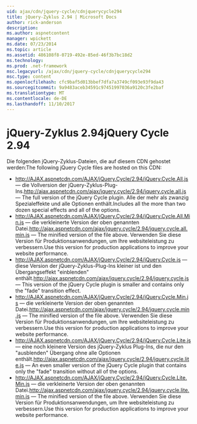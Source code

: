 ```yaml
---
uid: ajax/cdn/jquery-cycle/cdnjquerycycle294
title: jQuery-Zyklus 2.94 | Microsoft Docs
author: rick-anderson
description: 
ms.author: aspnetcontent
manager: wpickett
ms.date: 07/23/2014
ms.topic: article
ms.assetid: 486108f8-0719-492e-85ed-46f3b7bc18d2
ms.technology: 
ms.prod: .net-framework
msc.legacyurl: /ajax/cdn/jquery-cycle/cdnjquerycycle294
msc.type: content
ms.openlocfilehash: cfc9baf5d013bbef7dfa7a3749cf093e93f9da43
ms.sourcegitcommit: 9a9483aceb34591c97451997036a9120c3fe2baf
ms.translationtype: MT
ms.contentlocale: de-DE
ms.lasthandoff: 11/10/2017
---
```

<a name="jquery-cycle-294"></a><span data-ttu-id="6fe8f-102">jQuery-Zyklus 2.94</span><span class="sxs-lookup"><span data-stu-id="6fe8f-102">jQuery Cycle 2.94</span></span>
====================
<span data-ttu-id="6fe8f-103">Die folgenden jQuery-Zyklus-Dateien, die auf diesem CDN gehostet werden:</span><span class="sxs-lookup"><span data-stu-id="6fe8f-103">The following jQuery Cycle files are hosted on this CDN:</span></span>

- <span data-ttu-id="6fe8f-104">http://AJAX.aspnetcdn.com/AJAX/jQuery.Cycle/2.94/jQuery.Cycle.All.js &mdash; die Vollversion der jQuery-Zyklus-Plug-Ins.</span><span class="sxs-lookup"><span data-stu-id="6fe8f-104">http://ajax.aspnetcdn.com/ajax/jquery.cycle/2.94/jquery.cycle.all.js &mdash; The full version of the jQuery Cycle plugin.</span></span> <span data-ttu-id="6fe8f-105">Alle der mehr als zwanzig Spezialeffekte und alle Optionen enthält.</span><span class="sxs-lookup"><span data-stu-id="6fe8f-105">Includes all the more than two dozen special effects and all of the options.</span></span>
- <span data-ttu-id="6fe8f-106">http://AJAX.aspnetcdn.com/AJAX/jQuery.Cycle/2.94/jQuery.Cycle.All.Min.js &mdash; die verkleinerte Version der oben genannten Datei.</span><span class="sxs-lookup"><span data-stu-id="6fe8f-106">http://ajax.aspnetcdn.com/ajax/jquery.cycle/2.94/jquery.cycle.all.min.js &mdash; The minified version of the file above.</span></span> <span data-ttu-id="6fe8f-107">Verwenden Sie diese Version für Produktionsanwendungen, um Ihre websiteleistung zu verbessern.</span><span class="sxs-lookup"><span data-stu-id="6fe8f-107">Use this version for production applications to improve your website performance.</span></span>
- <span data-ttu-id="6fe8f-108">http://AJAX.aspnetcdn.com/AJAX/jQuery.Cycle/2.94/jQuery.Cycle.js &mdash; diese Version der jQuery-Zyklus-Plug-Ins kleiner ist und den Übergangseffekt "einblenden" enthält.</span><span class="sxs-lookup"><span data-stu-id="6fe8f-108">http://ajax.aspnetcdn.com/ajax/jquery.cycle/2.94/jquery.cycle.js &mdash; This version of the jQuery Cycle plugin is smaller and contains only the "fade" transition effect.</span></span>
- <span data-ttu-id="6fe8f-109">http://AJAX.aspnetcdn.com/AJAX/jQuery.Cycle/2.94/jQuery.Cycle.Min.js &mdash; die verkleinerte Version der oben genannten Datei.</span><span class="sxs-lookup"><span data-stu-id="6fe8f-109">http://ajax.aspnetcdn.com/ajax/jquery.cycle/2.94/jquery.cycle.min.js &mdash; The minified version of the file above.</span></span> <span data-ttu-id="6fe8f-110">Verwenden Sie diese Version für Produktionsanwendungen, um Ihre websiteleistung zu verbessern.</span><span class="sxs-lookup"><span data-stu-id="6fe8f-110">Use this version for production applications to improve your website performance.</span></span>
- <span data-ttu-id="6fe8f-111">http://AJAX.aspnetcdn.com/AJAX/jQuery.Cycle/2.94/jQuery.Cycle.Lite.js &mdash; eine noch kleinere Version des jQuery-Zyklus Plug-Ins, die nur den "ausblenden" Übergang ohne alle Optionen enthält.</span><span class="sxs-lookup"><span data-stu-id="6fe8f-111">http://ajax.aspnetcdn.com/ajax/jquery.cycle/2.94/jquery.cycle.lite.js &mdash; An even smaller version of the jQuery Cycle plugin that contains only the "fade" transition without all of the options.</span></span>
- <span data-ttu-id="6fe8f-112">http://AJAX.aspnetcdn.com/AJAX/jQuery.Cycle/2.94/jQuery.Cycle.Lite.Min.js &mdash; die verkleinerte Version der oben genannten Datei.</span><span class="sxs-lookup"><span data-stu-id="6fe8f-112">http://ajax.aspnetcdn.com/ajax/jquery.cycle/2.94/jquery.cycle.lite.min.js &mdash; The minified version of the file above.</span></span> <span data-ttu-id="6fe8f-113">Verwenden Sie diese Version für Produktionsanwendungen, um Ihre websiteleistung zu verbessern.</span><span class="sxs-lookup"><span data-stu-id="6fe8f-113">Use this version for production applications to improve your website performance.</span></span>
